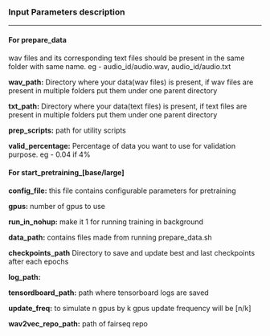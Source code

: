 ### Input Parameters description

---

#### For prepare_data

wav files and its corresponding text files should be present in the same folder with same name. eg - audio_id/audio.wav, audio_id/audio.txt

**wav_path:** Directory where your data(wav files) is present, if wav files are present in multiple folders put them under one parent directory

**txt_path:** Directory where your data(text files) is present, if text files are present in multiple folders put them under one parent directory

**prep_scripts:** path for utility scripts

**valid_percentage:** Percentage of data you want to use for validation purpose. eg - 0.04 if 4%
#### For start_pretraining_[base/large]

**config_file:** this file contains configurable parameters for pretraining

**gpus:** number of gpus to use

**run_in_nohup:** make it 1 for running training in background

**data_path:** contains files made from running prepare_data.sh

**checkpoints_path** Directory to save and update best and last checkpoints after each epochs

**log_path:**

**tensordboard_path:** path where tensorboard logs are saved

**update_freq:** to simulate n gpus by k gpus update frequency will be [n/k]

**wav2vec_repo_path:** path of fairseq repo